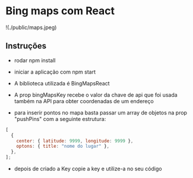 # Bing maps com React

!(./public/maps.jpeg)

## Instruções

- rodar npm install

- iniciar a aplicação com npm start

- A biblioteca utilizada é BingMapsReact

- A prop bingMapsKey recebe o valor da chave de api que foi usada também na API para obter coordenadas de um endereço

- para inserir pontos no mapa basta passar um array de objetos na prop "pushPins" com a seguinte estrutura:

```javascript
[
  {
    center: { latitude: 9999, longitude: 9999 },
    optons: { title: "nome do lugar" },
  },
];
```

- depois de criado a Key copie a key e utilize-a no seu código
